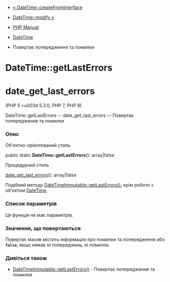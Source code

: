 - [« DateTime::createFromInterface](datetime.createfrominterface.md)
- [DateTime::modify »](datetime.modify.md)

- [PHP Manual](index.md)
- [DateTime](class.datetime.md)
- Повертає попередження та помилки

# DateTime::getLastErrors

# date_get_last_errors

(PHP 5 \>u003d 5.3.0, PHP 7, PHP 8)

DateTime::getLastErrors -- date_get_last_errors — Повертає
попередження та помилки

### Опис

Об'єктно-орієнтований стиль

public static **DateTime::getLastErrors**(): array\|false

Процедурний стиль

[date_get_last_errors](function.date-get-last-errors.md)():
array\|false

Подібний методу
[DateTimeImmutable::getLastErrors()](datetimeimmutable.getlasterrors.md),
крім роботи з об'єктом [DateTime](class.datetime.md).

### Список параметрів

Ця функція не має параметрів.

### Значення, що повертаються

Повертає масив містить інформацію про помилки та попередження або
**`false`**, якщо немає ні попереджень, ні помилок.

### Дивіться також

- [DateTimeImmutable::getLastErrors()](datetimeimmutable.getlasterrors.md) -
Повертає попередження та помилки
